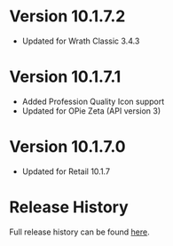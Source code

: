 # Version 10.1.7.2

* Updated for Wrath Classic 3.4.3

# Version 10.1.7.1

* Added Profession Quality Icon support
* Updated for OPie Zeta (API version 3)

# Version 10.1.7.0

* Updated for Retail 10.1.7

# Release History

Full release history can be found [here](https://github.com/kstange/OPieMasque/wiki/Release-Notes).
